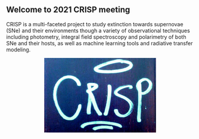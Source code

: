 ## Welcome to 2021 CRISP meeting

CRISP is a multi-faceted project to study extinction towards supernovae (SNe) and their environments though a variety of observational techniques including photometry, integral field spectroscopy and polarimetry of both SNe and their hosts, as well as machine learning tools and radiative transfer modeling.

<p align="center">
<img src="crisp_logo_cut.jpg" alt="alt text" width=300 height=200>
</p>
